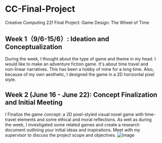 # CC-Final-Project
Creative Computing 22f Final Project: Game Design: The Wheel of Time 

## Week 1（9/6-15/6）: Ideation and Conceptualization
During the week, I thought about the type of game and theme in my head. I would like to make an adventure fiction game. It's about time travel and non-linear narratives. This has been a hobby of mine for a long time. Also, because of my own aesthetic, I designed the game in a 2D horizontal pixel style.

## Week 2 (June 16 - June 22): Concept Finalization and Initial Meeting

I Finalize the game concept: a 2D pixel-styled visual novel game with time-travel elements and some ethical and moral reflections. As well as during the week, I investigated some related games and create a research document outlining your initial ideas and inspirations. Meet with my supervisor to discuss the project scope and objectives.
![image]([https://github.com/lexsaints/powershell/blob/master/IMG/ps2.png](https://github.com/zhangxiangna/CC-Final-Project/blob/main/Weekly/%E5%BE%AE%E4%BF%A1%E6%88%AA%E5%9B%BE_20231116223854.png)https://github.com/zhangxiangna/CC-Final-Project/blob/main/Weekly/%E5%BE%AE%E4%BF%A1%E6%88%AA%E5%9B%BE_20231116223854.png)


